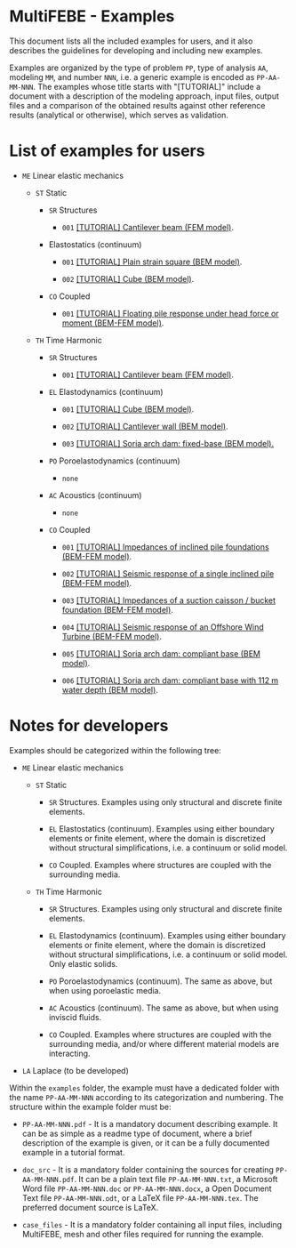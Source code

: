 MultiFEBE - Examples
====================

This document lists all the included examples for users, and it also
describes the guidelines for developing and including new examples.

Examples are organized by the type of problem `PP`, type of analysis
`AA`, modeling `MM`, and number `NNN`, i.e. a generic example is encoded
as `PP-AA-MM-NNN`. The examples whose title starts with "\[TUTORIAL\]"
include a document with a description of the modeling approach, input
files, output files and a comparison of the obtained results against
other reference results (analytical or otherwise), which serves as
validation.

List of examples for users
==========================

-   `ME` Linear elastic mechanics

    -   `ST` Static

        -   `SR` Structures

            -   `001` [\[TUTORIAL\] Cantilever beam (FEM
                model)](ME-ST-SR-001/).

        -   Elastostatics (continuum)

            -   `001` [\[TUTORIAL\] Plain strain square (BEM
                model)](ME-ST-EL-001/).

            -   `002` [\[TUTORIAL\] Cube (BEM model)](ME-ST-EL-002/).

        -   `CO` Coupled

            -   `001` [\[TUTORIAL\] Floating pile response under head
                force or moment (BEM-FEM model)](ME-ST-CO-001/).

    -   `TH` Time Harmonic

        -   `SR` Structures

            -   `001` [\[TUTORIAL\] Cantilever beam (FEM
                model)](ME-TH-SR-001/).

        -   `EL` Elastodynamics (continuum)

            -   `001` [\[TUTORIAL\] Cube (BEM model)](ME-TH-EL-001/).

            -   `002` [\[TUTORIAL\] Cantilever wall (BEM
                model)](ME-TH-EL-002/).

            -   `003` [\[TUTORIAL\] Soria arch dam: fixed-base (BEM
                model).](ME-TH-EL-003/)

        -   `PO` Poroelastodynamics (continuum)

            -   `none`

        -   `AC` Acoustics (continuum)

            -   `none`

        -   `CO` Coupled

            -   `001` [\[TUTORIAL\] Impedances of inclined pile
                foundations (BEM-FEM model)](ME-TH-CO-001/).

            -   `002` [\[TUTORIAL\] Seismic response of a single
                inclined pile (BEM-FEM model)](ME-TH-CO-002/).

            -   `003` [\[TUTORIAL\] Impedances of a suction caisson /
                bucket foundation (BEM-FEM model)](ME-TH-CO-003/).

            -   `004` [\[TUTORIAL\] Seismic response of an Offshore Wind
                Turbine (BEM-FEM model)](ME-TH-CO-004/).

            -   `005` [\[TUTORIAL\] Soria arch dam: compliant base (BEM
                model)](ME-TH-CO-005/).

            -   `006` [\[TUTORIAL\] Soria arch dam: compliant base with
                112 m water depth (BEM model)](ME-TH-CO-006/).

Notes for developers
====================

Examples should be categorized within the following tree:

-   `ME` Linear elastic mechanics

    -   `ST` Static

        -   `SR` Structures. Examples using only structural and discrete
            finite elements.

        -   `EL` Elastostatics (continuum). Examples using either
            boundary elements or finite element, where the domain is
            discretized without structural simplifications, i.e. a
            continuum or solid model.

        -   `CO` Coupled. Examples where structures are coupled with the
            surrounding media.

    -   `TH` Time Harmonic

        -   `SR` Structures. Examples using only structural and discrete
            finite elements.

        -   `EL` Elastodynamics (continuum). Examples using either
            boundary elements or finite element, where the domain is
            discretized without structural simplifications, i.e. a
            continuum or solid model. Only elastic solids.

        -   `PO` Poroelastodynamics (continuum). The same as above, but
            when using poroelastic media.

        -   `AC` Acoustics (continuum). The same as above, but when
            using inviscid fluids.

        -   `CO` Coupled. Examples where structures are coupled with the
            surrounding media, and/or where different material models
            are interacting.

-   `LA` Laplace (to be developed)

Within the `examples` folder, the example must have a dedicated folder
with the name `PP-AA-MM-NNN` according to its categorization and
numbering. The structure within the example folder must be:

-   `PP-AA-MM-NNN.pdf` - It is a mandatory document describing example.
    It can be as simple as a readme type of document, where a brief
    description of the example is given, or it can be a fully documented
    example in a tutorial format.

-   `doc_src` - It is a mandatory folder containing the sources for
    creating `PP-AA-MM-NNN.pdf`. It can be a plain text file
    `PP-AA-MM-NNN.txt`, a Microsoft Word file `PP-AA-MM-NNN.doc` or
    `PP-AA-MM-NNN.docx`, a Open Document Text file `PP-AA-MM-NNN.odt`,
    or a LaTeX file `PP-AA-MM-NNN.tex`. The preferred document source is
    LaTeX.

-   `case_files` - It is a mandatory folder containing all input files,
    including MultiFEBE, mesh and other files required for running the
    example.
